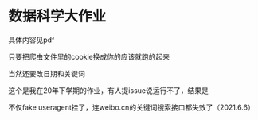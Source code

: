 # 数据科学大作业



具体内容见pdf

只要把爬虫文件里的cookie换成你的应该就跑的起来

当然还要改日期和关键词

这个是我在20年下学期的作业，有人提issue说运行不了，结果是

不仅fake useragent挂了，连weibo.cn的关键词搜索接口都失效了（2021.6.6）
